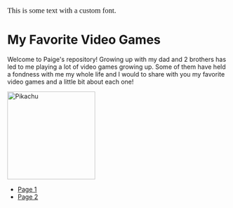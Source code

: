 <span style="font-family: Comic Sans; font-size: 1.2em;">This is some text with a custom font.</span>

# My Favorite Video Games

Welcome to Paige's repository! Growing up with my dad and 2 brothers has led to me playing a lot of video games growing up. Some of them have held a fondness with me my whole life and I would to share with you my favorite video games and a little bit about each one!

<img src= "https://pngimg.com/uploads/pokemon/pokemon_PNG12.png" alt="Pikachu" width="200" />



- [Page 1](page1.md)
- [Page 2](page2.md)
